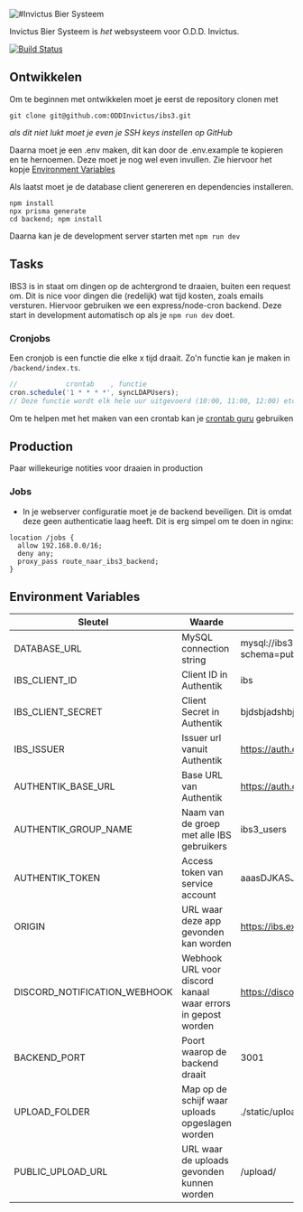 ![#Invictus Bier Systeem](https://raw.githubusercontent.com/ODDInvictus/ibs3/main/static/ibs_logo_v2.png)

Invictus Bier Systeem is _het_ websysteem voor O.D.D. Invictus.

[![Build Status](https://drone.oddinvictus.nl/api/badges/ODDInvictus/ibs3/status.svg)](https://drone.oddinvictus.nl/ODDInvictus/ibs3)

## Ontwikkelen

Om te beginnen met ontwikkelen moet je eerst de repository clonen met

```console
git clone git@github.com:ODDInvictus/ibs3.git
```

_als dit niet lukt moet je even je SSH keys instellen op GitHub_

Daarna moet je een .env maken, dit kan door de .env.example te kopieren en te hernoemen. Deze moet je nog wel even invullen. Zie hiervoor het kopje [Environment Variables](#environment-variables)

Als laatst moet je de database client genereren en dependencies installeren.

```console
npm install
npx prisma generate
cd backend; npm install
```

Daarna kan je de development server starten met `npm run dev`

## Tasks

IBS3 is in staat om dingen op de achtergrond te draaien, buiten een request om. Dit is nice voor dingen die (redelijk) wat tijd kosten, zoals emails versturen. Hiervoor gebruiken we een express/node-cron backend. Deze start in development automatisch op als je `npm run dev` doet.

### Cronjobs

Een cronjob is een functie die elke x tijd draait. Zo'n functie kan je maken in `/backend/index.ts`.

```ts
//            crontab    , functie
cron.schedule('1 * * * *', syncLDAPUsers);
// Deze functie wordt elk hele uur uitgevoerd (10:00, 11:00, 12:00) etc
```

Om te helpen met het maken van een crontab kan je [crontab guru](https://crontab.guru/) gebruiken

## Production

Paar willekeurige notities voor draaien in production

### Jobs

- In je webserver configuratie moet je de backend beveiligen. Dit is omdat deze geen authenticatie laag heeft. Dit is erg simpel om te doen in nginx:

```
location /jobs {
  allow 192.168.0.0/16;
  deny any;
  proxy_pass route_naar_ibs3_backend;
}
```

## Environment Variables

| Sleutel                      | Waarde                                                       | Voorbeeld                                             |
| ---------------------------- | ------------------------------------------------------------ | ----------------------------------------------------- |
| DATABASE_URL                 | MySQL connection string                                      | mysql://ibs3:password@mariadb:3306/ibs3?schema=public |
| IBS_CLIENT_ID                | Client ID in Authentik                                       | ibs                                                   |
| IBS_CLIENT_SECRET            | Client Secret in Authentik                                   | bjdsbjadshbjsbjsdbjabdhwvdksd                         |
| IBS_ISSUER                   | Issuer url vanuit Authentik                                  | https://auth.example.com/application/o/ibs/           |
| AUTHENTIK_BASE_URL           | Base URL van Authentik                                       | https://auth.example.com                              |
| AUTHENTIK_GROUP_NAME         | Naam van de groep met alle IBS gebruikers                    | ibs3_users                                            |
| AUTHENTIK_TOKEN              | Access token van service account                             | aaasDJKASJDHSAJKHDLOIJASHDIABDSKJASJKDJKAS            |
| ORIGIN                       | URL waar deze app gevonden kan worden                        | https://ibs.example.com                               |
| DISCORD_NOTIFICATION_WEBHOOK | Webhook URL voor discord kanaal waar errors in gepost worden | https://discord.com/api/webhooks/server/key           |
| BACKEND_PORT                 | Poort waarop de backend draait                               | 3001                                                  |
| UPLOAD_FOLDER                | Map op de schijf waar uploads opgeslagen worden              | ./static/upload                                       |
| PUBLIC_UPLOAD_URL            | URL waar de uploads gevonden kunnen worden                   | /upload/                                              |
